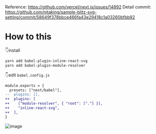 Reference:  https://github.com/vercel/next.js/issues/14892
Detail commit: https://github.com/nitaking/sample-blitz-svg-setting/commit/58649f378bbce466fa43e29418c1a03260bfbb92

# How to this

👇install
```bash
yarn add babel-plugin-inline-react-svg
yarn add babel-plugin-module-resolver
```

👇edit `babel.config.js`

```diff
module.exports = {
  presets: ["next/babel"],
--  plugins: [],
++  plugins: [
++    ["module-resolver", { "root": ["."] }],
++    "inline-react-svg",
++  ],
}
```

![image](https://user-images.githubusercontent.com/10850034/93666215-46ae2b00-fab7-11ea-9492-915c2b4f3ad5.png)
